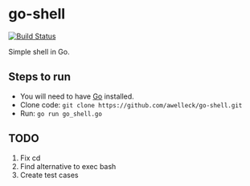 # go-shell
[![Build Status](https://travis-ci.org/awelleck/go-shell.svg?branch=master)](https://travis-ci.org/awelleck/go-shell)

Simple shell in Go.

## Steps to run
* You will need to have [Go](https://golang.org/) installed.
* Clone code: `git clone https://github.com/awelleck/go-shell.git`
* Run: `go run go_shell.go`

## TODO
1. Fix cd
2. Find alternative to exec bash
3. Create test cases
